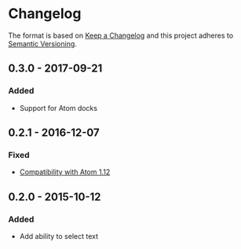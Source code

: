 # Changelog

The format is based on [Keep a Changelog](http://keepachangelog.com/)
and this project adheres to [Semantic Versioning](http://semver.org/).

## 0.3.0 - 2017-09-21

### Added

- Support for Atom docks

## 0.2.1 - 2016-12-07

### Fixed

- [Compatibility with Atom 1.12](https://github.com/spark/console-panel/issues/3)

## 0.2.0 - 2015-10-12

### Added

- Add ability to select text
